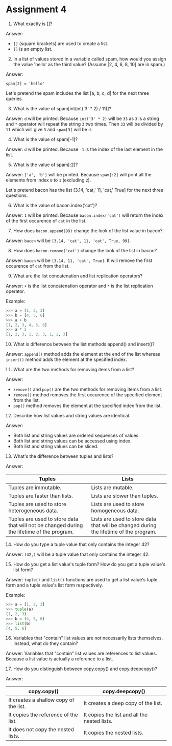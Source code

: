 # Assignment 4

1. What exactly is []?

Answer: 
- `[]` (square brackets) are used to create a list.
- `[]` is an empty list. 

2. In a list of values stored in a variable called spam, how would you assign the value 'hello' as the third value? (Assume [2, 4, 6, 8, 10] are in spam.)

Answer:
```
spam[2] = 'hello'
```

Let's pretend the spam includes the list [a, b, c, d] for the next three queries.

3. What is the value of spam[int(int('3' * 2) / 11)]?

Answer: `d` will be printed. Because `int('3' * 2)` will be `33` as `3` is a string and `*` operator will repeat the string `3` two times. Then `33` will be divided by `11` which will give `3` and `spam[3]` will be `d`.

4. What is the value of spam[-1]?

Answer: `d` will be printed. Because `-1` is the index of the last element in the list.

5. What is the value of spam[:2]?

Answer: `['a', 'b']` will be printed. Because `spam[:2]` will print all the elements from index `0` to `1` (excluding `2`).

Let's pretend bacon has the list [3.14, 'cat,' 11, 'cat,' True] for the next three questions.

6. What is the value of bacon.index('cat')?

Answer: `1` will be printed. Because `bacon.index('cat')` will return the index of the first occurence of `cat` in the list.

7. How does `bacon.append(99)` change the look of the list value in bacon?

Answer: `bacon` will be `[3.14, 'cat', 11, 'cat', True, 99]`.

8. How does `bacon.remove('cat')` change the look of the list in bacon?

Answer: `bacon` will be `[3.14, 11, 'cat', True]`. It will remove the first occurence of `cat` from the list.

9. What are the list concatenation and list replication operators?

Answer: `+` is the list concatenation operator and `*` is the list replication operator.

Example:
```python
>>> a = [1, 2, 3]
>>> b = [4, 5, 6]
>>> a + b
[1, 2, 3, 4, 5, 6]
>>> a * 3
[1, 2, 3, 1, 2, 3, 1, 2, 3]
```

10. What is difference between the list methods append() and insert()?

Answer: `append()` method adds the element at the end of the list whereas `insert()` method adds the element at the specified index.

11. What are the two methods for removing items from a list?

Answer: 
- `remove()` and `pop()` are the two methods for removing items from a list. 
- `remove()` method removes the first occurence of the specified element from the list.
- `pop()` method removes the element at the specified index from the list.

12. Describe how list values and string values are identical.

Answer: 
- Both list and string values are ordered sequences of values.
- Both list and string values can be accessed using index.
- Both list and string values can be sliced.

13. What's the difference between tuples and lists?

Answer:

| Tuples | Lists |
| --- | --- |
| Tuples are immutable. | Lists are mutable. |
| Tuples are faster than lists. | Lists are slower than tuples. |
| Tuples are used to store heterogeneous data. | Lists are used to store homogeneous data. |
| Tuples are used to store data that will not be changed during the lifetime of the program. | Lists are used to store data that will be changed during the lifetime of the program. |

14. How do you type a tuple value that only contains the integer 42?

Answer: `(42,)` will be a tuple value that only contains the integer 42.

15. How do you get a list value's tuple form? How do you get a tuple value's list form?

Answer: `tuple()` and `list()` functions are used to get a list value's tuple form and a tuple value's list form respectively.

Example:
```python
>>> a = [1, 2, 3]
>>> tuple(a)
(1, 2, 3)
>>> b = (4, 5, 6)
>>> list(b)
[4, 5, 6]
```

16. Variables that "contain" list values are not necessarily lists themselves. Instead, what do they contain?

Answer: Variables that "contain" list values are references to list values. Because a list value is actually a reference to a list.

17. How do you distinguish between copy.copy() and copy.deepcopy()?

Answer:

| copy.copy() | copy.deepcopy() |
| --- | --- |
| It creates a shallow copy of the list. | It creates a deep copy of the list. |
| It copies the reference of the list. | It copies the list and all the nested lists. |
| It does not copy the nested lists. | It copies the nested lists. |